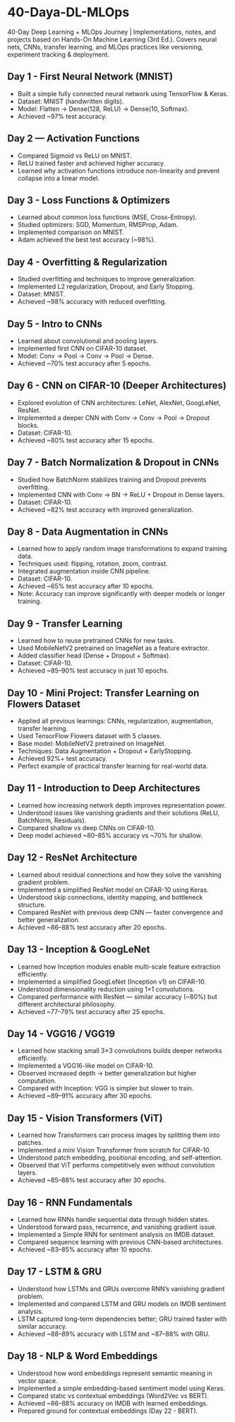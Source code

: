 # 40-Daya-DL-MLOps
40-Day Deep Learning + MLOps Journey | Implementations, notes, and projects based on Hands-On Machine Learning (3rd Ed.). Covers neural nets, CNNs, transfer learning, and MLOps practices like versioning, experiment tracking &amp; deployment.

## Day 1 - First Neural Network (MNIST)

- Built a simple fully connected neural network using TensorFlow & Keras.
- Dataset: MNIST (handwritten digits).
- Model: Flatten → Dense(128, ReLU) → Dense(10, Softmax).
- Achieved ~97% test accuracy.

## Day 2 — Activation Functions
- Compared Sigmoid vs ReLU on MNIST.
- ReLU trained faster and achieved higher accuracy.
- Learned why activation functions introduce non-linearity and prevent collapse into a linear model.

## Day 3 - Loss Functions & Optimizers
- Learned about common loss functions (MSE, Cross-Entropy).  
- Studied optimizers: SGD, Momentum, RMSProp, Adam.  
- Implemented comparison on MNIST.  
- Adam achieved the best test accuracy (~98%).  

## Day 4 - Overfitting & Regularization

- Studied overfitting and techniques to improve generalization.  
- Implemented L2 regularization, Dropout, and Early Stopping.  
- Dataset: MNIST.  
- Achieved ~98% accuracy with reduced overfitting.  

## Day 5 - Intro to CNNs

- Learned about convolutional and pooling layers.  
- Implemented first CNN on CIFAR-10 dataset.  
- Model: Conv → Pool → Conv → Pool → Dense.  
- Achieved ~70% test accuracy after 5 epochs.  

## Day 6 - CNN on CIFAR-10 (Deeper Architectures)

- Explored evolution of CNN architectures: LeNet, AlexNet, GoogLeNet, ResNet.  
- Implemented a deeper CNN with Conv → Conv → Pool → Dropout blocks.  
- Dataset: CIFAR-10.  
- Achieved ~80% test accuracy after 15 epochs.  

## Day 7 - Batch Normalization & Dropout in CNNs

- Studied how BatchNorm stabilizes training and Dropout prevents overfitting.  
- Implemented CNN with Conv → BN → ReLU + Dropout in Dense layers.  
- Dataset: CIFAR-10.  
- Achieved ~82% test accuracy with improved generalization.  

## Day 8 - Data Augmentation in CNNs

- Learned how to apply random image transformations to expand training data.  
- Techniques used: flipping, rotation, zoom, contrast.  
- Integrated augmentation inside CNN pipeline.  
- Dataset: CIFAR-10.  
- Achieved ~65% test accuracy after 10 epochs.  
- Note: Accuracy can improve significantly with deeper models or longer training.  

## Day 9 - Transfer Learning

- Learned how to reuse pretrained CNNs for new tasks.  
- Used MobileNetV2 pretrained on ImageNet as a feature extractor.  
- Added classifier head (Dense + Dropout + Softmax).  
- Dataset: CIFAR-10.  
- Achieved ~85–90% test accuracy in just 10 epochs.  

## Day 10 - Mini Project: Transfer Learning on Flowers Dataset

- Applied all previous learnings: CNNs, regularization, augmentation, transfer learning.  
- Used TensorFlow Flowers dataset with 5 classes.  
- Base model: MobileNetV2 pretrained on ImageNet.  
- Techniques: Data Augmentation + Dropout + EarlyStopping.  
- Achieved 92%+ test accuracy.  
- Perfect example of practical transfer learning for real-world data.  

## Day 11 - Introduction to Deep Architectures

- Learned how increasing network depth improves representation power.  
- Understood issues like vanishing gradients and their solutions (ReLU, BatchNorm, Residuals).  
- Compared shallow vs deep CNNs on CIFAR-10.  
- Deep model achieved ~80–85% accuracy vs ~70% for shallow.  

## Day 12 - ResNet Architecture

- Learned about residual connections and how they solve the vanishing gradient problem.  
- Implemented a simplified ResNet model on CIFAR-10 using Keras.  
- Understood skip connections, identity mapping, and bottleneck structure.  
- Compared ResNet with previous deep CNN — faster convergence and better generalization.  
- Achieved ~86–88% test accuracy after 20 epochs.  

## Day 13 - Inception & GoogLeNet

- Learned how Inception modules enable multi-scale feature extraction efficiently.  
- Implemented a simplified GoogLeNet (Inception v1) on CIFAR-10.  
- Understood dimensionality reduction using 1×1 convolutions.  
- Compared performance with ResNet — similar accuracy (~80%) but different architectural philosophy.  
- Achieved ~77–79% test accuracy after 25 epochs.  

## Day 14 - VGG16 / VGG19

- Learned how stacking small 3×3 convolutions builds deeper networks efficiently.  
- Implemented a VGG16-like model on CIFAR-10.  
- Observed increased depth → better generalization but higher computation.  
- Compared with Inception: VGG is simpler but slower to train.  
- Achieved ~89–91% accuracy after 30 epochs.  

## Day 15 - Vision Transformers (ViT)

- Learned how Transformers can process images by splitting them into patches.  
- Implemented a mini Vision Transformer from scratch for CIFAR-10.  
- Understood patch embedding, positional encoding, and self-attention.  
- Observed that ViT performs competitively even without convolution layers.  
- Achieved ~85–88% test accuracy after 30 epochs.  

## Day 16 - RNN Fundamentals

- Learned how RNNs handle sequential data through hidden states.  
- Understood forward pass, recurrence, and vanishing gradient issue.  
- Implemented a Simple RNN for sentiment analysis on IMDB dataset.  
- Compared sequence learning with previous CNN-based architectures.  
- Achieved ~83–85% accuracy after 10 epochs.  

## Day 17 - LSTM & GRU

- Understood how LSTMs and GRUs overcome RNN’s vanishing gradient problem.  
- Implemented and compared LSTM and GRU models on IMDB sentiment analysis.  
- LSTM captured long-term dependencies better; GRU trained faster with similar accuracy.  
- Achieved ~88–89% accuracy with LSTM and ~87–88% with GRU.  

## Day 18 - NLP & Word Embeddings

- Understood how word embeddings represent semantic meaning in vector space.  
- Implemented a simple embedding-based sentiment model using Keras.  
- Compared static vs contextual embeddings (Word2Vec vs BERT).  
- Achieved ~86–88% accuracy on IMDB with learned embeddings.  
- Prepared ground for contextual embeddings (Day 22 - BERT).  